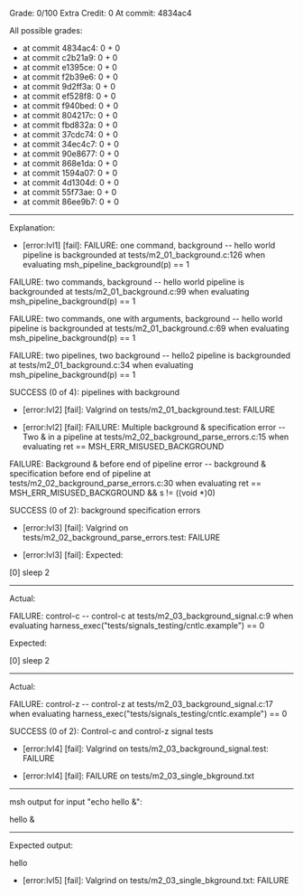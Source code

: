 Grade: 0/100
Extra Credit: 0
At commit: 4834ac4

All possible grades:

+ at commit 4834ac4: 0 + 0
+ at commit c2b21a9: 0 + 0
+ at commit e1395ce: 0 + 0
+ at commit f2b39e6: 0 + 0
+ at commit 9d2ff3a: 0 + 0
+ at commit ef528f8: 0 + 0
+ at commit f940bed: 0 + 0
+ at commit 804217c: 0 + 0
+ at commit fbd832a: 0 + 0
+ at commit 37cdc74: 0 + 0
+ at commit 34ec4c7: 0 + 0
+ at commit 90e8677: 0 + 0
+ at commit 868e1da: 0 + 0
+ at commit 1594a07: 0 + 0
+ at commit 4d1304d: 0 + 0
+ at commit 55f73ae: 0 + 0
+ at commit 86ee9b7: 0 + 0

-------------------------

Explanation:

* [error:lvl1] [fail]: FAILURE: one command, background -- hello world pipeline is backgrounded at tests/m2_01_background.c:126 when evaluating msh_pipeline_background(p) == 1

FAILURE: two commands, background -- hello world pipeline is backgrounded at tests/m2_01_background.c:99 when evaluating msh_pipeline_background(p) == 1

FAILURE: two commands, one with arguments, background -- hello world pipeline is backgrounded at tests/m2_01_background.c:69 when evaluating msh_pipeline_background(p) == 1

FAILURE: two pipelines, two background -- hello2 pipeline is backgrounded at tests/m2_01_background.c:34 when evaluating msh_pipeline_background(p) == 1

SUCCESS (0 of 4): pipelines with background

* [error:lvl2] [fail]: Valgrind on tests/m2_01_background.test: FAILURE

* [error:lvl2] [fail]: FAILURE: Multiple background & specification error -- Two & in a pipeline at tests/m2_02_background_parse_errors.c:15 when evaluating ret == MSH_ERR_MISUSED_BACKGROUND

FAILURE: Background & before end of pipeline error -- background & specification before end of pipeline at tests/m2_02_background_parse_errors.c:30 when evaluating ret == MSH_ERR_MISUSED_BACKGROUND && s != ((void *)0)

SUCCESS (0 of 2): background specification errors

* [error:lvl3] [fail]: Valgrind on tests/m2_02_background_parse_errors.test: FAILURE

* [error:lvl3] [fail]: Expected:

[0] sleep 2



---

Actual:





FAILURE: control-c -- control-c at tests/m2_03_background_signal.c:9 when evaluating harness_exec("tests/signals_testing/cntlc.example") == 0

Expected:

[0] sleep 2



---

Actual:



FAILURE: control-z -- control-z at tests/m2_03_background_signal.c:17 when evaluating harness_exec("tests/signals_testing/cntlc.example") == 0

SUCCESS (0 of 2): Control-c and control-z signal tests

* [error:lvl4] [fail]: Valgrind on tests/m2_03_background_signal.test: FAILURE

* [error:lvl4] [fail]: FAILURE on tests/m2_03_single_bkground.txt

---

msh output for input "echo hello &":

hello &

---

Expected output:

hello

* [error:lvl5] [fail]: Valgrind on tests/m2_03_single_bkground.txt: FAILURE

